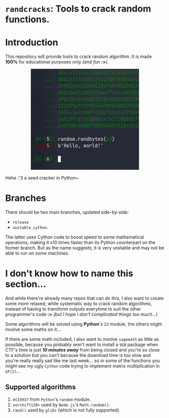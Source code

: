 # `randcracks`: Tools to crack random functions.

# Introduction
This repository will provide tools to crack random algorithm. It is made **100%** for educational purposes only *(and fun **:>**)*. 

<p align="center">
  <img src="img/hello-world-using-random.png">
  <p>
    Hehe :'3 a seed cracker in Python~
  </p>
</p>

# Branches
There should be two main branches, updated side-by-side: 
- `release`  
- `unstable_cython`. 
  
The latter uses Cython code to boost speed to some mathematical operations, making it x10 times faster than its Python counterpart on the former branch. But as the name suggests, it is very unstable and may not be able to run on some machines.

# I don't know how to name this section...
And while there're already many repos that can do this, I also want to create some more relaxed, while systematic way to crack random algorithms, instead of having to transform outputs everytime to suit the other programmer's code **:>** *(but I hope I don't complicated things too much...)*

Some algorithms will be solved using **Python**'s `Z3` module, the others might involve some maths on it... 

If there are some math included, I also want to involve `sagemath` as little as possible, because you probably won't want to install a `9GB` package when CTF's time is just ***10 minutes away*** from being closed and you're so close to a solution but you can't because the download time is too slow and you're really really sad like me last week... so in some of the functions you might see my ugly `Cython` code trying to implement matrix multiplication in `GF(2)`...

## Supported algorithms
1. `mt19937` from `Python`'s `random` module.
2. `xorshift128+` used by `Node.js`'s `Math.random()`.
3. `rand()` used by `glibc` (which is not fully supported).